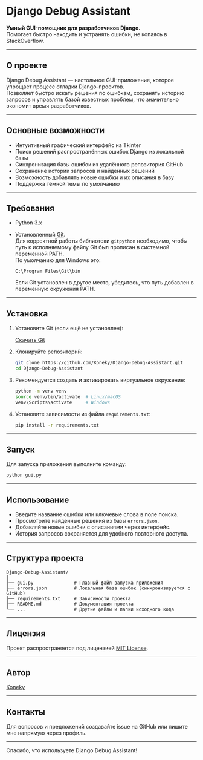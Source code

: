 # Django Debug Assistant

**Умный GUI-помощник для разработчиков Django.**  
Помогает быстро находить и устранять ошибки, не копаясь в StackOverflow.

---

## О проекте

Django Debug Assistant — настольное GUI-приложение, которое упрощает процесс отладки Django-проектов.  
Позволяет быстро искать решения по ошибкам, сохранять историю запросов и управлять базой известных проблем, что значительно экономит время разработчиков.

---

## Основные возможности

- Интуитивный графический интерфейс на Tkinter
- Поиск решений распространённых ошибок Django из локальной базы
- Синхронизация базы ошибок из удалённого репозитория GitHub
- Сохранение истории запросов и найденных решений
- Возможность добавлять новые ошибки и их описания в базу
- Поддержка тёмной темы по умолчанию

---

## Требования

- Python 3.x
- Установленный [Git](https://git-scm.com/downloads).  
  Для корректной работы библиотеки `gitpython` необходимо, чтобы путь к исполняемому файлу Git был прописан в системной переменной PATH.  
  По умолчанию для Windows это:

  ```
  C:\Program Files\Git\bin
  ```

  Если Git установлен в другое место, убедитесь, что путь добавлен в переменную окружения PATH.

---

## Установка

1. Установите Git (если ещё не установлен):

   [Скачать Git](https://git-scm.com/downloads)

2. Клонируйте репозиторий:

   ```bash
   git clone https://github.com/Koneky/Django-Debug-Assistant.git
   cd Django-Debug-Assistant
   ```

3. Рекомендуется создать и активировать виртуальное окружение:

   ```bash
   python -m venv venv
   source venv/bin/activate  # Linux/macOS
   venv\Scripts\activate     # Windows
   ```

4. Установите зависимости из файла `requirements.txt`:

   ```bash
   pip install -r requirements.txt
   ```

---

## Запуск

Для запуска приложения выполните команду:

```bash
python gui.py
```

---

## Использование

- Введите название ошибки или ключевые слова в поле поиска.  
- Просмотрите найденные решения из базы `errors.json`.  
- Добавляйте новые ошибки с описаниями через интерфейс.  
- История запросов сохраняется для удобного повторного доступа.  

---

## Структура проекта

```
Django-Debug-Assistant/
│
├── gui.py               # Главный файл запуска приложения
├── errors.json          # Локальная база ошибок (синхронизируется с GitHub)
├── requirements.txt     # Зависимости проекта
├── README.md            # Документация проекта
└── ...                  # Другие файлы и папки исходного кода
```

---

## Лицензия

Проект распространяется под лицензией [MIT License](LICENSE).

---

## Автор

[Koneky](https://github.com/Koneky)

---

## Контакты

Для вопросов и предложений создавайте issue на GitHub или пишите мне напрямую через профиль.

---

Спасибо, что используете Django Debug Assistant!
